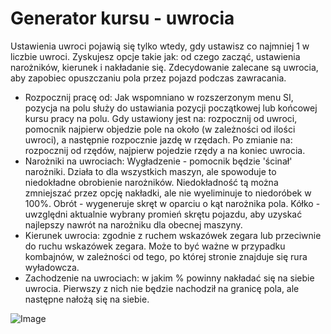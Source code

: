# Generator kursu - uwrocia


Ustawienia uwroci pojawią się tylko wtedy, gdy ustawisz co najmniej 1 w liczbie uwroci.
Zyskujesz opcje takie jak: od czego zacząć, ustawienia narożników, kierunek i nakładanie się.
Zdecydowanie zalecane są uwrocia, aby zapobiec opuszczaniu pola przez pojazd podczas zawracania.


- Rozpocznij pracę od: Jak wspomniano w rozszerzonym menu SI, pozycja na polu służy do ustawiania pozycji początkowej lub końcowej kursu pracy na polu.
Gdy ustawiony jest na: rozpocznij od uwroci, pomocnik najpierw objedzie pole na około (w zależności od ilości uwroci), a następnie rozpocznie jazdę w rzędach. Po zmianie na: rozpocznij od rzędów, najpierw pojedzie rzędy a na koniec uwrocia.
- Narożniki na uwrociach: Wygładzenie - pomocnik będzie 'ścinał' narożniki. Działa to dla wszystkich maszyn, ale spowoduje to niedokładne obrobienie narożników.
Niedokładność tą można zmniejszać przez opcję nakładki, ale nie wyeliminuje to niedoróbek w 100%. Obrót - wygeneruje skręt w oparciu o kąt narożnika pola.
Kółko - uwzględni aktualnie wybrany promień skrętu pojazdu, aby uzyskać najlepszy nawrót na narożniku dla obecnej maszyny.
- Kierunek uwrocia: zgodnie z ruchem wskazówek zegara lub przeciwnie do ruchu wskazówek zegara. Może to być ważne w przypadku kombajnów, w zależności od tego, po której stronie znajduje się rura wyładowcza.
- Zachodzenie na uwrociach: w jakim % powinny nakładać się na siebie uwrocia. Pierwszy z nich nie będzie nachodził na granicę pola, ale następne nałożą się na siebie.


![Image](assets/imagessharproundcorner_0_0_330_130.png)

